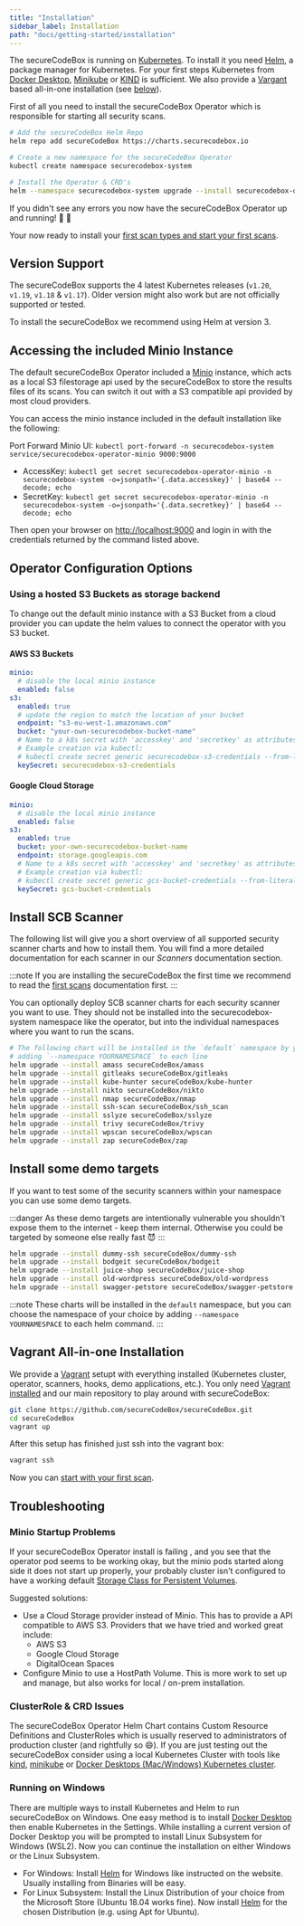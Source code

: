 ```yaml
---
title: "Installation"
sidebar_label: Installation
path: "docs/getting-started/installation"
---
```


The secureCodeBox is running on [Kubernetes](https://kubernetes.io/). To install it you need [Helm](https://helm.sh), a package manager for Kubernetes. For your first steps Kubernetes from [Docker Desktop](https://www.docker.com/products/docker-desktop), [Minikube](https://minikube.sigs.k8s.io/docs/) or [KIND](https://kind.sigs.k8s.io/) is sufficient. We also provide a [Vargant](https://www.vagrantup.com/) based all-in-one installation (see [below](#vagrant-all-in-one-installation)).

First of all you need to install the secureCodeBox Operator which is responsible for starting all security scans.

```bash
# Add the secureCodeBox Helm Repo
helm repo add secureCodeBox https://charts.securecodebox.io

# Create a new namespace for the secureCodeBox Operator
kubectl create namespace securecodebox-system

# Install the Operator & CRD's
helm --namespace securecodebox-system upgrade --install securecodebox-operator secureCodeBox/operator
```

If you didn't see any errors you now have the secureCodeBox Operator up and running! 🥳 🚀

Your now ready to install your [first scan types and start your first scans](/docs/getting-started/first-scans).

## Version Support

The secureCodeBox supports the 4 latest Kubernetes releases (`v1.20`, `v1.19`, `v1.18` & `v1.17`). Older version might also work but are not officially supported or tested.

To install the secureCodeBox we recommend using Helm at version 3.

## Accessing the included Minio Instance

The default secureCodeBox Operator included a [Minio](https://min.io/) instance, which acts as a local S3 filestorage api used by the secureCodeBox to store the results files of its scans. You can switch it out with a S3 compatible api provided by most cloud providers.

You can access the minio instance included in the default installation like the following:

Port Forward Minio UI: `kubectl port-forward -n securecodebox-system service/securecodebox-operator-minio 9000:9000`

- AccessKey: `kubectl get secret securecodebox-operator-minio -n securecodebox-system -o=jsonpath='{.data.accesskey}' | base64 --decode; echo`
- SecretKey: `kubectl get secret securecodebox-operator-minio -n securecodebox-system -o=jsonpath='{.data.secretkey}' | base64 --decode; echo`

Then open your browser on [http://localhost:9000](http://localhost:9000) and login in with the credentials returned by the command listed above.

## Operator Configuration Options

### Using a hosted S3 Buckets as storage backend

To change out the default minio instance with a S3 Bucket from a cloud provider you can update the helm values to connect the operator with you S3 bucket.

#### AWS S3 Buckets

```yaml
minio:
  # disable the local minio instance
  enabled: false
s3:
  enabled: true
  # update the region to match the location of your bucket
  endpoint: "s3-eu-west-1.amazonaws.com"
  bucket: "your-own-securecodebox-bucket-name"
  # Name to a k8s secret with 'accesskey' and 'secretkey' as attributes in the same namespace as this release
  # Example creation via kubectl:
  # kubectl create secret generic securecodebox-s3-credentials --from-literal=accesskey="******" --from-literal=secretkey="******"
  keySecret: securecodebox-s3-credentials
```

#### Google Cloud Storage

```yaml
minio:
  # disable the local minio instance
  enabled: false
s3:
  enabled: true
  bucket: your-own-securecodebox-bucket-name
  endpoint: storage.googleapis.com
  # Name to a k8s secret with 'accesskey' and 'secretkey' as attributes in the same namespace as this release
  # Example creation via kubectl:
  # kubectl create secret generic gcs-bucket-credentials --from-literal=accesskey="******" --from-literal=secretkey="******"
  keySecret: gcs-bucket-credentials
```

## Install SCB Scanner

The following list will give you a short overview of all supported security scanner charts and how to install them.
You will find a more detailed documentation for each scanner in our _Scanners_ documentation section.

:::note
If you are installing the secureCodeBox the first time we recommend to read the [first scans](/docs/getting-started/first-scans) documentation first.
:::

You can optionally deploy SCB scanner charts for each security scanner you want to use. They should not be installed into the securecodebox-system namespace like the operator, but into the individual namespaces where you want to run the scans.

```bash
# The following chart will be installed in the `default` namespace by you can choose the namespace of your choice by
# adding `--namespace YOURNAMESPACE` to each line
helm upgrade --install amass secureCodeBox/amass
helm upgrade --install gitleaks secureCodeBox/gitleaks
helm upgrade --install kube-hunter secureCodeBox/kube-hunter
helm upgrade --install nikto secureCodeBox/nikto
helm upgrade --install nmap secureCodeBox/nmap
helm upgrade --install ssh-scan secureCodeBox/ssh_scan
helm upgrade --install sslyze secureCodeBox/sslyze
helm upgrade --install trivy secureCodeBox/trivy
helm upgrade --install wpscan secureCodeBox/wpscan
helm upgrade --install zap secureCodeBox/zap
```

## Install some demo targets

If you want to test some of the security scanners within your namespace you can use some demo targets.

:::danger
As these demo targets are intentionally vulnerable you shouldn't expose them to the internet - keep them internal.
Otherwise you could be targeted by someone else really fast 😈
:::

```bash
helm upgrade --install dummy-ssh secureCodeBox/dummy-ssh
helm upgrade --install bodgeit secureCodeBox/bodgeit
helm upgrade --install juice-shop secureCodeBox/juice-shop
helm upgrade --install old-wordpress secureCodeBox/old-wordpress
helm upgrade --install swagger-petstore secureCodeBox/swagger-petstore
```

:::note
These charts will be installed in the `default` namespace, but you can choose the namespace of your choice by adding `--namespace YOURNAMESPACE` to each helm command.
:::

## Vagrant All-in-one Installation

We provide a [Vagrant](https://www.vagrantup.com/) setupt with everything installed (Kubernetes cluster, operator, scanners, hooks, demo applications, etc.). You only need [Vagrant installed](https://www.vagrantup.com/docs/installation) and our main repository to play around with secureCodeBox:

```bash
git clone https://github.com/secureCodeBox/secureCodeBox.git
cd secureCodeBox
vagrant up
```

After this setup has finished just ssh into the vagrant box:

```bash
vagrant ssh
```

Now you can [start with your first scan](/docs/getting-started/first-scans).

## Troubleshooting

### Minio Startup Problems

If your secureCodeBox Operator install is failing , and you see that the operator pod seems to be working okay, but the minio pods started along side it does not start up properly, your probably cluster isn't configured to have a working default [Storage Class for Persistent Volumes](https://kubernetes.io/docs/concepts/storage/storage-classes/).

Suggested solutions:

- Use a Cloud Storage provider instead of Minio. This has to provide a API compatible to AWS S3. Providers that we have tried and worked great include:
  - AWS S3
  - Google Cloud Storage
  - DigitalOcean Spaces
- Configure Minio to use a HostPath Volume. This is more work to set up and manage, but also works for local / on-prem installation.

### ClusterRole & CRD Issues

The secureCodeBox Operator Helm Chart contains Custom Resource Definitions and ClusterRoles which is usually reserved to administrators of production cluster (and rightfully so 😄). If you are just testing out the secureCodeBox consider using a local Kubernetes Cluster with tools like [kind](https://kind.sigs.k8s.io/), [minikube](https://minikube.sigs.k8s.io/docs/) or [Docker Desktops (Mac/Windows) Kubernetes cluster](https://www.docker.com/products/kubernetes).

### Running on Windows
There are multiple ways to install Kubernetes and Helm to run secureCodeBox on Windows. One easy method is to install [Docker Desktop](https://www.docker.com/products/docker-desktop) then enable Kubernetes in the Settings. While installing a current version of Docker Desktop you will be prompted to install Linux Subsystem for Windows (WSL2). Now you can continue the installation on either Windows or the Linux Subsystem.
- For Windows: Install [Helm](https://helm.sh) for Windows like instructed on the website. Usually installing from Binaries will be easy. 
- For Linux Subsystem: Install the Linux Distribution of your choice from the Microsoft Store (Ubuntu 18.04 works fine). Now install [Helm](https://helm.sh) for the chosen Distribution (e.g. using Apt for Ubuntu). 
